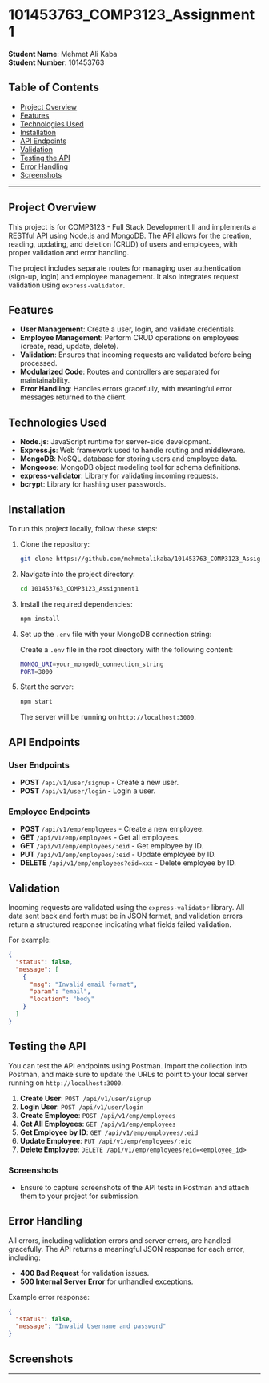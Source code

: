 
# 101453763_COMP3123_Assignment1

**Student Name**: Mehmet Ali Kaba  
**Student Number**: 101453763

## Table of Contents

- [Project Overview](#project-overview)
- [Features](#features)
- [Technologies Used](#technologies-used)
- [Installation](#installation)
- [API Endpoints](#api-endpoints)
- [Validation](#validation)
- [Testing the API](#testing-the-api)
- [Error Handling](#error-handling)
- [Screenshots](#screenshots)

---

## Project Overview

This project is for COMP3123 - Full Stack Development II and implements a RESTful API using Node.js and MongoDB. The API allows for the creation, reading, updating, and deletion (CRUD) of users and employees, with proper validation and error handling.

The project includes separate routes for managing user authentication (sign-up, login) and employee management. It also integrates request validation using `express-validator`.

## Features

- **User Management**: Create a user, login, and validate credentials.
- **Employee Management**: Perform CRUD operations on employees (create, read, update, delete).
- **Validation**: Ensures that incoming requests are validated before being processed.
- **Modularized Code**: Routes and controllers are separated for maintainability.
- **Error Handling**: Handles errors gracefully, with meaningful error messages returned to the client.

## Technologies Used

- **Node.js**: JavaScript runtime for server-side development.
- **Express.js**: Web framework used to handle routing and middleware.
- **MongoDB**: NoSQL database for storing users and employee data.
- **Mongoose**: MongoDB object modeling tool for schema definitions.
- **express-validator**: Library for validating incoming requests.
- **bcrypt**: Library for hashing user passwords.

## Installation

To run this project locally, follow these steps:

1. Clone the repository:

   ```bash
   git clone https://github.com/mehmetalikaba/101453763_COMP3123_Assignment1.git
   ```

2. Navigate into the project directory:

   ```bash
   cd 101453763_COMP3123_Assignment1
   ```

3. Install the required dependencies:

   ```bash
   npm install
   ```

4. Set up the `.env` file with your MongoDB connection string:

   Create a `.env` file in the root directory with the following content:

   ```bash
   MONGO_URI=your_mongodb_connection_string
   PORT=3000
   ```

5. Start the server:

   ```bash
   npm start
   ```

   The server will be running on `http://localhost:3000`.

## API Endpoints

### User Endpoints

- **POST** `/api/v1/user/signup` - Create a new user.
- **POST** `/api/v1/user/login` - Login a user.

### Employee Endpoints

- **POST** `/api/v1/emp/employees` - Create a new employee.
- **GET** `/api/v1/emp/employees` - Get all employees.
- **GET** `/api/v1/emp/employees/:eid` - Get employee by ID.
- **PUT** `/api/v1/emp/employees/:eid` - Update employee by ID.
- **DELETE** `/api/v1/emp/employees?eid=xxx` - Delete employee by ID.

## Validation

Incoming requests are validated using the `express-validator` library. All data sent back and forth must be in JSON format, and validation errors return a structured response indicating what fields failed validation.

For example:

```json
{
  "status": false,
  "message": [
    {
      "msg": "Invalid email format",
      "param": "email",
      "location": "body"
    }
  ]
}
```

## Testing the API

You can test the API endpoints using Postman. Import the collection into Postman, and make sure to update the URLs to point to your local server running on `http://localhost:3000`.

1. **Create User**: `POST /api/v1/user/signup`
2. **Login User**: `POST /api/v1/user/login`
3. **Create Employee**: `POST /api/v1/emp/employees`
4. **Get All Employees**: `GET /api/v1/emp/employees`
5. **Get Employee by ID**: `GET /api/v1/emp/employees/:eid`
6. **Update Employee**: `PUT /api/v1/emp/employees/:eid`
7. **Delete Employee**: `DELETE /api/v1/emp/employees?eid=<employee_id>`

### Screenshots
- Ensure to capture screenshots of the API tests in Postman and attach them to your project for submission.

## Error Handling

All errors, including validation errors and server errors, are handled gracefully. The API returns a meaningful JSON response for each error, including:

- **400 Bad Request** for validation issues.
- **500 Internal Server Error** for unhandled exceptions.

Example error response:

```json
{
  "status": false,
  "message": "Invalid Username and password"
}
```

## Screenshots



---

